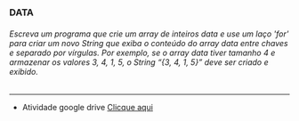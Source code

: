 ### DATA

###### Escreva um programa que crie um array de inteiros data e use um laço 'for' para criar um novo String que exiba o conteúdo do array data entre chaves e separado por vírgulas. Por exemplo, se o array data tiver tamanho 4 e armazenar os valores 3, 4, 1, 5, o String “{3, 4, 1, 5}” deve ser criado e exibido.

---

- Atividade google drive [Clicque aqui]('https://docs.google.com/document/d/1xVQax2Zc9iVxPrQaMdtj9rD1uYNkyKECezEtl7Y2Fcg/edit')
